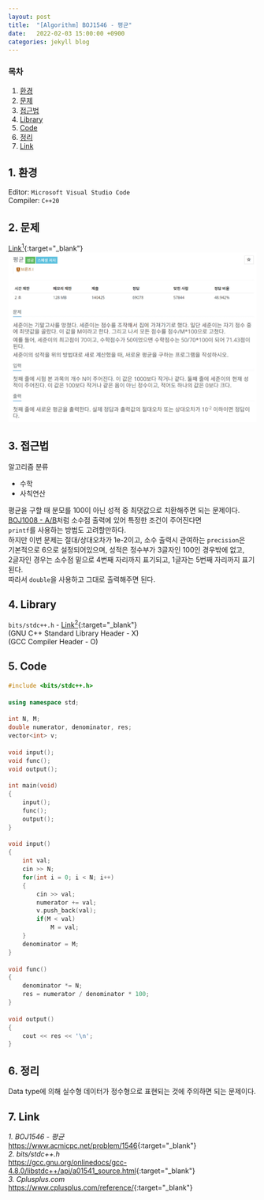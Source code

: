 ```yaml
---
layout: post
title:  "[Algorithm] BOJ1546 - 평균"
date:   2022-02-03 15:00:00 +0900
categories: jekyll blog
---
```

### 목차
1. [환경](#1-환경)
2. [문제](#2-문제)
3. [접근법](#3-접근법)
4. [Library](#4-library)
5. [Code](#5-code)
6. [정리](#6-정리)
7. [Link](#7-link)

## 1. 환경
Editor: `Microsoft Visual Studio Code`  
Compiler: `C++20`

## 2. 문제
[Link<sup>1</sup>](https://www.acmicpc.net/problem/1546){:target="_blank"}
![BOJ1546](/assets/images/2022/02/03/BOJ1546.jpg)

## 3. 접근법
알고리즘 분류
 * 수학
 * 사칙연산

평균을 구할 때 분모를 100이 아닌 성적 중 최댓값으로 치환해주면 되는 문제이다.  
[BOJ1008 - A/B](https://https://ymiwm.github.io/jekyll/blog/2022/01/25/algorithm-BOJ1008.html)처럼 소수점 출력에 있어 특정한 조건이 주어진다면  
`printf`를 사용하는 방법도 고려할만하다.  
하지만 이번 문제는 절대/상대오차가 1e-2이고, 소수 출력시 관여하는 `precision`은  
기본적으로 6으로 설정되어있으며, 성적은 정수부가 3글자인 100인 경우밖에 없고,  
2글자인 경우는 소수점 밑으로 4번째 자리까지 표기되고, 1글자는 5번째 자리까지 표기된다.  
따라서 `double`을 사용하고 그대로 출력해주면 된다.

## 4. Library
`bits/stdc++.h` - [Link<sup>2</sup>](https://gcc.gnu.org/onlinedocs/gcc-4.8.0/libstdc++/api/a01541_source.html){:target="_blank"}  
(GNU C++ Standard Library Header - X)  
(GCC Compiler Header - O)

## 5. Code
```cpp
#include <bits/stdc++.h>

using namespace std;

int N, M;
double numerator, denominator, res;
vector<int> v;

void input();
void func();
void output();

int main(void)
{
    input();
    func();
    output();
}

void input()
{
    int val;
    cin >> N;
    for(int i = 0; i < N; i++)
    {
        cin >> val;
        numerator += val;
        v.push_back(val);
        if(M < val)
            M = val;
    }
    denominator = M;
}

void func()
{
    denominator *= N;
    res = numerator / denominator * 100;
}

void output()
{
    cout << res << '\n';
}
```

## 6. 정리
Data type에 의해 실수형 데이터가 정수형으로 표현되는 것에 주의하면 되는 문제이다.

## 7. Link
*1. BOJ1546 - 평균*  
<https://www.acmicpc.net/problem/1546>{:target="_blank"}  
*2. bits/stdc++.h*  
<https://gcc.gnu.org/onlinedocs/gcc-4.8.0/libstdc++/api/a01541_source.html>{:target="_blank"}  
*3. Cplusplus.com*  
<https://www.cplusplus.com/reference/>{:target="_blank"}